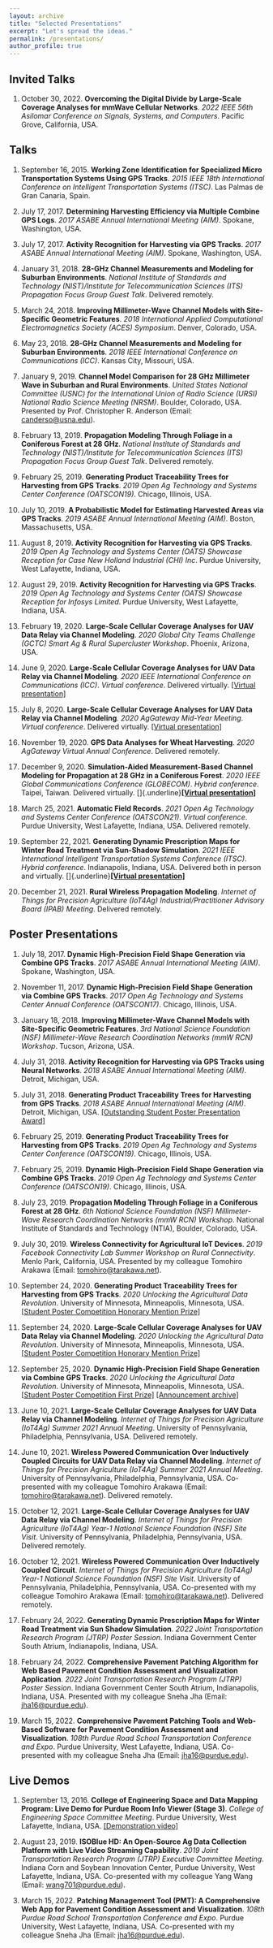 ```yaml
---
layout: archive
title: "Selected Presentations"
excerpt: "Let's spread the ideas."
permalink: /presentations/
author_profile: true
---
```


Invited Talks
-------------

1.  October 30, 2022. **Overcoming the Digital Divide by Large-Scale Coverage Analyses for mmWave Cellular Networks**. *2022 IEEE 56th Asilomar Conference on Signals, Systems, and Computers*. Pacific Grove, California, USA.

Talks
-----

1.  September 16, 2015. **Working Zone Identification for Specialized Micro Transportation Systems Using GPS Tracks**. *2015 IEEE 18th International Conference on Intelligent Transportation Systems (ITSC)*. Las Palmas de Gran Canaria, Spain.

2.  July 17, 2017. **Determining Harvesting Efficiency via Multiple Combine GPS Logs**. *2017 ASABE Annual International Meeting (AIM)*. Spokane, Washington, USA.

3.  July 17, 2017. **Activity Recognition for Harvesting via GPS Tracks**. *2017 ASABE Annual International Meeting (AIM)*. Spokane, Washington, USA.

4.  January 31, 2018. **28-GHz Channel Measurements and Modeling for Suburban Environments**. *National Institute of Standards and Technology (NIST)/Institute for Telecommunication Sciences (ITS) Propagation Focus Group Guest Talk*. Delivered remotely.

5.  March 24, 2018. **Improving Millimeter-Wave Channel Models with Site-Specific Geometric Features**. *2018 International Applied Computational Electromagnetics Society (ACES) Symposium*. Denver, Colorado, USA.

6.  May 23, 2018. **28-GHz Channel Measurements and Modeling for Suburban Environments**. *2018 IEEE International Conference on Communications (ICC)*. Kansas City, Missouri, USA.

7.  January 9, 2019. **Channel Model Comparison for 28 GHz Millimeter Wave in Suburban and Rural Environments**. *United States National Committee (USNC) for the International Union of Radio Science (URSI) National Radio Science Meeting (NRSM)*. Boulder, Colorado, USA. Presented by Prof. Christopher R. Anderson (Email: <canderso@usna.edu>).

8.  February 13, 2019. **Propagation Modeling Through Foliage in a Coniferous Forest at 28 GHz**. *National Institute of Standards and Technology (NIST)/Institute for Telecommunication Sciences (ITS) Propagation Focus Group Guest Talk*. Delivered remotely.

9.  February 25, 2019. **Generating Product Traceability Trees for Harvesting from GPS Tracks**. *2019 Open Ag Technology and Systems Center Conference (OATSCON19)*. Chicago, Illinois, USA.

10. July 10, 2019. **A Probabilistic Model for Estimating Harvested Areas via GPS Tracks**. *2019 ASABE Annual International Meeting (AIM)*. Boston, Massachusetts, USA.

11. August 8, 2019. **Activity Recognition for Harvesting via GPS Tracks**. *2019 Open Ag Technology and Systems Center (OATS) Showcase Reception for Case New Holland Industrial (CHI) Inc*. Purdue University, West Lafayette, Indiana, USA.

12. August 29, 2019. **Activity Recognition for Harvesting via GPS Tracks**. *2019 Open Ag Technology and Systems Center (OATS) Showcase Reception for Infosys Limited*. Purdue University, West Lafayette, Indiana, USA.

13. February 19, 2020. **Large-Scale Cellular Coverage Analyses for UAV Data Relay via Channel Modeling**. *2020 Global City Teams Challenge (GCTC) Smart Ag & Rural Supercluster Workshop*. Phoenix, Arizona, USA.

14. June 9, 2020. **Large-Scale Cellular Coverage Analyses for UAV Data Relay via Channel Modeling**. *2020 IEEE International Conference on Communications (ICC)*. *Virtual conference*. Delivered virtually. [\[Virtual presentation\]](https://yaguangzhang.github.io/files/ICC2020_WC17_CellCoverageSimulationForDrones.mp4)

15. July 8, 2020. **Large-Scale Cellular Coverage Analyses for UAV Data Relay via Channel Modeling**. *2020 AgGateway Mid-Year Meeting*. *Virtual conference*. Delivered virtually. [\[Virtual presentation\]](https://yaguangzhang.github.io/files/aggateway_2020_YaguangZhang_CellCoverageSimulationForDrones.mp4)

16. November 19, 2020. **GPS Data Analyses for Wheat Harvesting**. *2020 AgGateway Virtual Annual Conference*. Delivered remotely.

17. December 9, 2020. **Simulation-Aided Measurement-Based Channel Modeling for Propagation at 28 GHz in a Coniferous Forest**. *2020 IEEE Global Communications Conference (GLOBECOM)*. *Hybrid conference*. Taipei, Taiwan. Delivered virtually. []{.underline}[**\[Virtual presentation\]**](https://yaguangzhang.github.io/files/GlobeCom2020_Yaguang_SimAidedChannelModeling.mp4)

18. March 25, 2021. **Automatic Field Records**. *2021 Open Ag Technology and Systems Center Conference (OATSCON21)*. *Virtual conference*. Purdue University, West Lafayette, Indiana, USA. Delivered remotely.

19. September 22, 2021. **Generating Dynamic Prescription Maps for Winter Road Treatment via Sun-Shadow Simulation**. *2021 IEEE International Intelligent Transportation Systems Conference (ITSC)*. *Hybrid conference*. Indianapolis, Indiana, USA. Delivered both in person and virtually. []{.underline}[**\[Virtual presentation\]**](https://yaguangzhang.github.io/files/Itsc2021_Yaguang_SunShadowSim.mp4)

20. December 21, 2021. **Rural Wireless Propagation Modeling**. *Internet of Things for Precision Agriculture (IoT4Ag) Industrial/Practitioner Advisory Board (IPAB) Meeting*. Delivered remotely.

Poster Presentations
--------------------

1.  July 18, 2017. **Dynamic High-Precision Field Shape Generation via Combine GPS Tracks**. *2017 ASABE Annual International Meeting (AIM)*. Spokane, Washington, USA.

2.  November 11, 2017. **Dynamic High-Precision Field Shape Generation via Combine GPS Tracks**. *2017 Open Ag Technology and Systems Center Annual Conference (OATSCON17)*. Chicago, Illinois, USA.

3.  January 18, 2018. **Improving Millimeter-Wave Channel Models with Site-Specific Geometric Features**. *3rd National Science Foundation (NSF) Millimeter-Wave Research Coordination Networks (mmW RCN) Workshop*. Tucson, Arizona, USA.

4.  July 31, 2018. **Activity Recognition for Harvesting via GPS Tracks using Neural Networks**. *2018 ASABE Annual International Meeting (AIM)*. Detroit, Michigan, USA.

5.  July 31, 2018. **Generating Product Traceability Trees for Harvesting from GPS Tracks**. *2018 ASABE Annual International Meeting (AIM)*. Detroit, Michigan, USA. [\[Outstanding Student Poster Presentation Award\]](https://www.asabe.org/Awards-Competitions/Student-Awards-Competitions-Scholarships/AIM-Student-Oral-Poster-Presentation-Competition)

6.  February 25, 2019. **Generating Product Traceability Trees for Harvesting from GPS Tracks**. *2019 Open Ag Technology and Systems Center Conference (OATSCON19)*. Chicago, Illinois, USA.

7.  February 25, 2019. **Dynamic High-Precision Field Shape Generation via Combine GPS Tracks**. *2019 Open Ag Technology and Systems Center Conference (OATSCON19)*. Chicago, Illinois, USA.

8.  July 23, 2019. **Propagation Modeling Through Foliage in a Coniferous Forest at 28 GHz**. *6th National Science Foundation (NSF) Millimeter-Wave Research Coordination Networks (mmW RCN) Workshop*. National Institute of Standards and Technology (NTIA), Boulder, Colorado, USA.

9.  July 30, 2019. **Wireless Connectivity for Agricultural IoT Devices**. *2019 Facebook Connectivity Lab Summer Workshop on Rural Connectivity*. Menlo Park, California, USA. Presented by my colleague Tomohiro Arakawa (Email: <tomohiro@tarakawa.net>).

10. September 24, 2020. **Generating Product Traceability Trees for Harvesting from GPS Tracks**. *2020 Unlocking the Agricultural Data Revolution*. University of Minnesota, Minneapolis, Minnesota, USA. [\[Student Poster Competition Honorary Mention Prize\]](https://yaguangzhang.github.io/files/UniOfMinnesota2020_Student%20Competition%20Flyer%20v2.3.pdf)

11. September 24, 2020. **Large-Scale Cellular Coverage Analyses for UAV Data Relay via Channel Modeling**. *2020 Unlocking the Agricultural Data Revolution*. University of Minnesota, Minneapolis, Minnesota, USA. [\[Student Poster Competition Honorary Mention Prize\]](https://yaguangzhang.github.io/files/UniOfMinnesota2020_Student%20Competition%20Flyer%20v2.3.pdf)

12. September 25, 2020. **Dynamic High-Precision Field Shape Generation via Combine GPS Tracks**. *2020 Unlocking the Agricultural Data Revolution*. University of Minnesota, Minneapolis, Minnesota, USA. [\[Student Poster Competition First Prize\]](https://irsa.umn.edu/presenters/yaguang-zhang-0) [\[Announcement archive\]](https://yaguangzhang.github.io/files/FirstPlace_Yaguang_AnnouncementArchive_20220217.pdf)

13. June 10, 2021. **Large-Scale Cellular Coverage Analyses for UAV Data Relay via Channel Modeling**. *Internet of Things for Precision Agriculture (IoT4Ag) Summer 2021 Annual Meeting*. University of Pennsylvania, Philadelphia, Pennsylvania, USA. Delivered remotely.

14. June 10, 2021. **Wireless Powered Communication Over Inductively Coupled Circuits for UAV Data Relay via Channel Modeling**. *Internet of Things for Precision Agriculture (IoT4Ag) Summer 2021 Annual Meeting*. University of Pennsylvania, Philadelphia, Pennsylvania, USA. Co-presented with my colleague Tomohiro Arakawa (Email: <tomohiro@tarakawa.net>). Delivered remotely.

15. October 12, 2021. **Large-Scale Cellular Coverage Analyses for UAV Data Relay via Channel Modeling**. *Internet of Things for Precision Agriculture (IoT4Ag) Year-1 National Science Foundation (NSF) Site Visit*. University of Pennsylvania, Philadelphia, Pennsylvania, USA. Delivered remotely.

16. October 12, 2021. **Wireless Powered Communication Over Inductively Coupled Circuit**. *Internet of Things for Precision Agriculture (IoT4Ag) Year-1 National Science Foundation (NSF) Site Visit*. University of Pennsylvania, Philadelphia, Pennsylvania, USA. Co-presented with my colleague Tomohiro Arakawa (Email: <tomohiro@tarakawa.net>). Delivered remotely.

17. February 24, 2022. **Generating Dynamic Prescription Maps for Winter Road Treatment via Sun Shadow Simulation**. *2022 Joint Transportation Research Program (JTRP) Poster Session*. Indiana Government Center South Atrium, Indianapolis, Indiana, USA.

18. February 24, 2022. **Comprehensive Pavement Patching Algorithm for Web Based Pavement Condition Assessment and Visualization Application**. *2022 Joint Transportation Research Program (JTRP) Poster Session*. Indiana Government Center South Atrium, Indianapolis, Indiana, USA. Presented with my colleague Sneha Jha (Email: <jha16@purdue.edu>).

19. March 15, 2022. **Comprehensive Pavement Patching Tools and Web-Based Software for Pavement Condition Assessment and Visualization**. *108th Purdue Road School Transportation Conference and Expo*. Purdue University, West Lafayette, Indiana, USA. Co-presented with my colleague Sneha Jha (Email: <jha16@purdue.edu>).

Live Demos
----------

1.  September 13, 2016. **College of Engineering Space and Data Mapping Program: Live Demo for Purdue Room Info Viewer (Stage 3)**. *College of Engineering Space Committee Meeting*. Purdue University, West Lafayette, Indiana, USA. [\[Demonstration video\]](https://yaguangzhang.github.io/files/PurdueRoomInfoViewerDemo_Stage3_Compressed.mp4)

2.  August 23, 2019. **ISOBlue HD: An Open-Source Ag Data Collection Platform with Live Video Streaming Capability**. *2019 Joint Transportation Research Program (JTRP) Executive Committee Meeting*. Indiana Corn and Soybean Innovation Center, Purdue University, West Lafayette, Indiana, USA. Co-presented with my colleague Yang Wang (Email: <wang701@purdue.edu>).

3.  March 15, 2022. **Patching Management Tool (PMT): A Comprehensive Web App for Pavement Condition Assessment and Visualization**. *108th Purdue Road School Transportation Conference and Expo*. Purdue University, West Lafayette, Indiana, USA. Co-presented with my colleague Sneha Jha (Email: <jha16@purdue.edu>).

